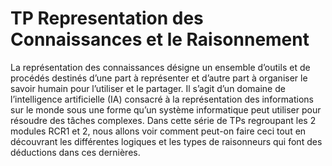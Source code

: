 # TP Representation des Connaissances et le Raisonnement
La représentation des connaissances désigne un ensemble d’outils et de procédés destinés d’une
part à représenter et d’autre part à organiser le savoir humain pour l’utiliser et le partager. Il
s’agit d’un domaine de l’intelligence artificielle (IA) consacré à la représentation des informations
sur le monde sous une forme qu’un système informatique peut utiliser pour résoudre des tâches
complexes. Dans cette série de TPs regroupant les 2 modules RCR1 et 2, nous allons voir comment peut-on faire ceci tout en découvrant
les différentes logiques et les types de raisonneurs qui font des déductions dans ces dernières.
